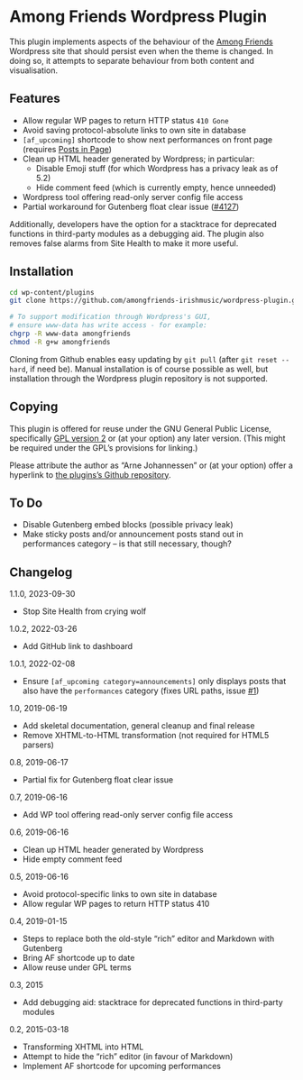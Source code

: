 Among Friends Wordpress Plugin
==============================

This plugin implements aspects of the behaviour of the [Among Friends][]
Wordpress site that should persist even when the theme is changed. In doing
so, it attempts to separate behaviour from both content and visualisation.

[Among Friends]: https://www.amongfriends.de/


Features
--------

- Allow regular WP pages to return HTTP status `410 Gone`
- Avoid saving protocol-absolute links to own site in database
- `[af_upcoming]` shortcode to show next performances on front page
  (requires [Posts in Page][])
- Clean up HTML header generated by Wordpress; in particular:
  - Disable Emoji stuff (for which Wordpress has a privacy leak as of 5.2)
  - Hide comment feed (which is currently empty, hence unneeded)
- Wordpress tool offering read-only server config file access
- Partial workaround for Gutenberg float clear issue ([#4127])

Additionally, developers have the option for a stacktrace for deprecated
functions in third-party modules as a debugging aid.
The plugin also removes false alarms from Site Health to make it more useful.

[Posts in Page]: https://ivycat.com/wordpress/wordpress-plugins/posts-in-page/
[#4127]: https://github.com/WordPress/gutenberg/issues/4127


Installation
------------

```sh
cd wp-content/plugins
git clone https://github.com/amongfriends-irishmusic/wordpress-plugin.git amongfriends

# To support modification through Wordpress's GUI,
# ensure www-data has write access - for example:
chgrp -R www-data amongfriends
chmod -R g+w amongfriends
```

Cloning from Github enables easy updating by `git pull` (after `git reset
--hard`, if need be). Manual installation is of course possible as well,
but installation through the Wordpress plugin repository is not supported.


Copying
-------

This plugin is offered for reuse under the GNU General Public License,
specifically [GPL version 2][] or (at your option) any later version.
(This might be required under the GPL’s provisions for linking.)

Please attribute the author as “Arne Johannessen” or (at your option)
offer a hyperlink to [the plugins’s Github repository][].

[GPL version 2]: https://github.com/amongfriends-irishmusic/wordpress-plugin/blob/master/LICENSE
[the plugins’s Github repository]: https://github.com/amongfriends-irishmusic/wordpress-plugin


To Do
-----

- Disable Gutenberg embed blocks (possible privacy leak)
- Make sticky posts and/or announcement posts stand out in performances
  category – is that still necessary, though?


Changelog
---------

1.1.0, 2023-09-30
- Stop Site Health from crying wolf

1.0.2, 2022-03-26
- Add GitHub link to dashboard

1.0.1, 2022-02-08
- Ensure `[af_upcoming category=announcements]` only displays posts that
  also have the `performances` category (fixes URL paths, issue [#1][])

[#1]: https://github.com/amongfriends-irishmusic/wordpress-plugin/issues/1

1.0, 2019-06-19
- Add skeletal documentation, general cleanup and final release
- Remove XHTML-to-HTML transformation (not required for HTML5 parsers)

0.8, 2019-06-17
- Partial fix for Gutenberg float clear issue 

0.7, 2019-06-16
- Add WP tool offering read-only server config file access

0.6, 2019-06-16
- Clean up HTML header generated by Wordpress
- Hide empty comment feed

0.5, 2019-06-16
- Avoid protocol-specific links to own site in database
- Allow regular WP pages to return HTTP status 410

0.4, 2019-01-15
- Steps to replace both the old-style “rich” editor and Markdown with Gutenberg
- Bring AF shortcode up to date
- Allow reuse under GPL terms

0.3, 2015
- Add debugging aid: stacktrace for deprecated functions in third-party modules

0.2, 2015-03-18
- Transforming XHTML into HTML
- Attempt to hide the “rich” editor (in favour of Markdown)
- Implement AF shortcode for upcoming performances
